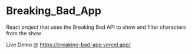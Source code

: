 # Breaking_Bad_App
React project that uses the Breaking Bad API to show and filter characters from the show

Live Demo @ https://breaking-bad-app.vercel.app/
